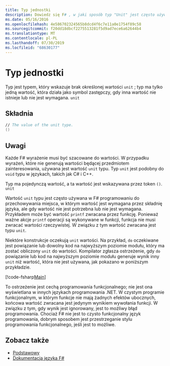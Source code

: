 ```yaml
---
title: Typ jednostki
description: Dowiedz się F# , w jaki sposób typ "Unit" jest często używany do przechowywania wartości wymaganej przez składnię języka, gdy wartość nie jest potrzebna lub nie jest wymagana.
ms.date: 05/16/2016
ms.openlocfilehash: 4e586702324565b8dcd4f6c7e11a0e1754f89c58
ms.sourcegitcommit: f20dd18dbcf2275513281f5d9ad7ece6a62644b4
ms.translationtype: MT
ms.contentlocale: pl-PL
ms.lasthandoff: 07/30/2019
ms.locfileid: "68630177"
---
```

# <a name="unit-type"></a>Typ jednostki

Typ jest typem, który wskazuje brak określonej wartości `unit` ; typ ma tylko jedną wartość, która działa jako symbol zastępczy, gdy inna wartość nie istnieje lub nie jest wymagana. `unit`

## <a name="syntax"></a>Składnia

```fsharp
// The value of the unit type.
()
```

## <a name="remarks"></a>Uwagi

Każde F# wyrażenie musi być szacowane do wartości. W przypadku wyrażeń, które nie generują wartości będącej przedmiotem zainteresowania, używana jest wartość `unit` typu. Typ `unit` jest podobny do `void` typu w językach, takich jak C# i C++.

Typ ma pojedynczą wartość, a ta wartość jest wskazywana przez token `()`. `unit`

Wartość `unit` typu jest często używana w F# programowaniu do przechowywania miejsca, w którym wartość jest wymagana przez składnię języka, ale gdy wartość nie jest potrzebna lub nie jest wymagana. Przykładem może być wartość `printf` zwracana przez funkcję. Ponieważ ważne akcje `printf` operacji są wykonywane w funkcji, funkcja nie musi zwracać wartości rzeczywistej. W związku z tym wartość zwracana jest typu `unit`.

Niektóre konstrukcje oczekują `unit` wartości. Na przykład, `do` oczekiwane jest powiązanie lub dowolny kod na najwyższym poziomie modułu, który ma zostać obliczony `unit` do wartości. Kompilator zgłasza ostrzeżenie, gdy `do` powiązanie lub kod na najwyższym poziomie modułu generuje wynik inny `unit` niż wartość, która nie jest używana, jak pokazano w poniższym przykładzie.

[!code-fsharp[Main](~/samples/snippets/fsharp/lang-ref-1/snippet901.fs)]

To ostrzeżenie jest cechą programowania funkcjonalnego; nie jest ona wyświetlana w innych językach programowania .NET. W czystym programie funkcjonalnym, w którym funkcje nie mają żadnych efektów ubocznych, końcowa wartość zwracana jest jedynym wynikiem wywołania funkcji. W związku z tym, gdy wynik jest ignorowany, jest to możliwy błąd programowania. Chociaż F# nie jest to czysto funkcjonalny język programowania, dobrym sposobem jest przestrzeganie stylu programowania funkcjonalnego, jeśli jest to możliwe.

## <a name="see-also"></a>Zobacz także

- [Podstawowy](primitive-types.md)
- [Dokumentacja języka F#](index.md)
